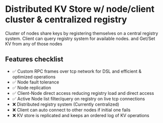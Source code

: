 # Distributed KV Store w/ node/client cluster & centralized registry
Cluster of nodes share keys by registering themselves on a central registry system. Client can query registry system for available nodes. and Get/Set KV from any of those nodes

## Features checklist
- ✅ Custom RPC frames over tcp network for DSL and efficient & optimized operations
- ✅ Node fault tolerance
- ✅ Node replication
- ✅ Client-Node direct access reducing registry load and direct access
- ✅ Active Node list filter/query on registry on live tcp connections
- ❌ Distributed registry system (Currently centralized)
- ❌ Client can auto connect to other nodes if initial one fails
- ❌ KV store is replicated and keeps an ordered log of KV operations


